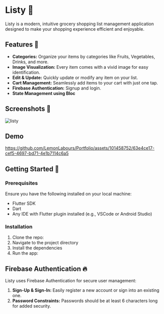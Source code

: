 # Listy 📝

Listy is a modern, intuitive grocery shopping list management application designed to make your shopping experience efficient and enjoyable.



## Features 🌟

- **Categories:** Organize your items by categories like Fruits, Vegetables, Drinks, and more.
- **Image Visualization:** Every item comes with a vivid image for easy identification.
- **Edit & Update:** Quickly update or modify any item on your list.
- **Cart Management:** Seamlessly add items to your cart with just one tap.
- **Firebase Authentication:** Signup and login.
- **State Management using Bloc** 
  
## Screenshots 📸

![listy](https://github.com/LemonLabours/Portfolio/assets/101458752/cc75587c-c28b-4db8-a953-70ffb033d810)

## Demo

https://github.com/LemonLabours/Portfolio/assets/101458752/63e4ce17-cef5-4697-bd71-4e1b7114c6a5 


## Getting Started 🚀

### Prerequisites

Ensure you have the following installed on your local machine:

- Flutter SDK
- Dart
- Any IDE with Flutter plugin installed (e.g., VSCode or Android Studio)

### Installation

1. Clone the repo:
2. Navigate to the project directory
3. Install the dependencies
4. Run the app:




## Firebase Authentication 🔥

Listy uses Firebase Authentication for secure user management:

1. **Sign-Up & Sign-In:** Easily register a new account or sign into an existing one.
2. **Password Constraints:** Passwords should be at least 6 characters long for added security.

